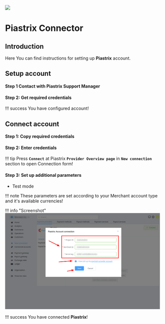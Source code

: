 <img src="https://static.openfintech.io/payment_providers/piastrix/logo.svg?w=400" width="400px">

# Piastrix Connector

## Introduction

Here You can find  instructions for setting up **Piastrix**  account.

## Setup account

#### Step 1 Contact with Piastrix Support Manager


#### Step 2: Get required credentials


!!! success
    You have configured account!




## Connect account

#### Step 1: Copy required credentials


#### Step 2: Enter credentials


!!! tip
    Press **`Connect`** at Piastrix **`Provider Overview page`** in **`New connection`** section to open Connection form!


#### Step 3: Set up additional parameters 

-  Test mode

!!! note
    These parameters are set according to your Merchant account type and it's available currencies!



!!! info "Screenshot"
    [![Connect](images/piastrix_connect.png)](images/piastrix_connect.png)


!!! success
    You have connected **Piastrix**!